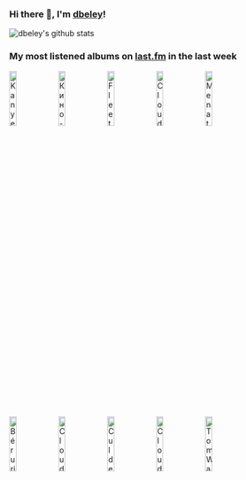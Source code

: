 ### Hi there 👋, I'm [dbeley](https://dbeley.ovh/en)!

![dbeley's github stats](https://github-readme-stats.vercel.app/api?username=dbeley)

### My most listened albums on [last.fm](https://www.last.fm/user/d_beley) in the last week

[<img src='https://lastfm.freetls.fastly.net/i/u/300x300/32f2b94ebebb2742709006790b9209b9.png' width='16%' height='16%' alt='Kanye West - Donda'>](https://www.last.fm/music/kanye%2bwest/donda)&nbsp;
[<img src='https://lastfm.freetls.fastly.net/i/u/300x300/e83bc7a42e3949cf836eb33bb64a60c6.jpg' width='16%' height='16%' alt='Кино - Группа крови'>](https://www.last.fm/music/%25d0%259a%25d0%25b8%25d0%25bd%25d0%25be/%25d0%2593%25d1%2580%25d1%2583%25d0%25bf%25d0%25bf%25d0%25b0%2b%25d0%25ba%25d1%2580%25d0%25be%25d0%25b2%25d0%25b8)&nbsp;
[<img src='https://lastfm.freetls.fastly.net/i/u/300x300/376390dce0a512dcfa2158a589e0e436.png' width='16%' height='16%' alt='Fleetwood Mac - The Dance'>](https://www.last.fm/music/fleetwood%2bmac/the%2bdance)&nbsp;
[<img src='https://lastfm.freetls.fastly.net/i/u/300x300/5bbd43c68b4e4cf696775a7822cf34ae.jpg' width='16%' height='16%' alt='Cloud Nothings - Turning On'>](https://www.last.fm/music/cloud%2bnothings/turning%2bon)&nbsp;
[<img src='https://lastfm.freetls.fastly.net/i/u/300x300/664df234276cb79a588cb5aceff7eaa8.jpg' width='16%' height='16%' alt='Men at Work - Business As Usual'>](https://www.last.fm/music/men%2bat%2bwork/business%2bas%2busual)&nbsp;
<br>
[<img src='https://lastfm.freetls.fastly.net/i/u/300x300/57fd62ed0bb841499a503e937f9a3f90.jpg' width='16%' height='16%' alt='Bérurier Noir - Invisible'>](https://www.last.fm/music/b%25c3%25a9rurier%2bnoir/invisible)&nbsp;
[<img src='https://lastfm.freetls.fastly.net/i/u/300x300/8c2b2bf23e814013a4b254e6a52a09b8.png' width='16%' height='16%' alt='Cloud Nothings - Attack on Memory'>](https://www.last.fm/music/cloud%2bnothings/attack%2bon%2bmemory)&nbsp;
[<img src='https://lastfm.freetls.fastly.net/i/u/300x300/1016cd78015093c02bc956c733077708.jpg' width='16%' height='16%' alt='Cul de Sac - China Gate'>](https://www.last.fm/music/cul%2bde%2bsac/china%2bgate)&nbsp;
[<img src='https://lastfm.freetls.fastly.net/i/u/300x300/5c1c150f18b14cc6ccfbbf6224d30f89.png' width='16%' height='16%' alt='Cloud Nothings - Here and Nowhere Else'>](https://www.last.fm/music/cloud%2bnothings/here%2band%2bnowhere%2belse)&nbsp;
[<img src='https://lastfm.freetls.fastly.net/i/u/300x300/90f54339463140cb80c89df27d99c95c.png' width='16%' height='16%' alt='Tom Waits - Small Change'>](https://www.last.fm/music/tom%2bwaits/small%2bchange)&nbsp;
<br>
